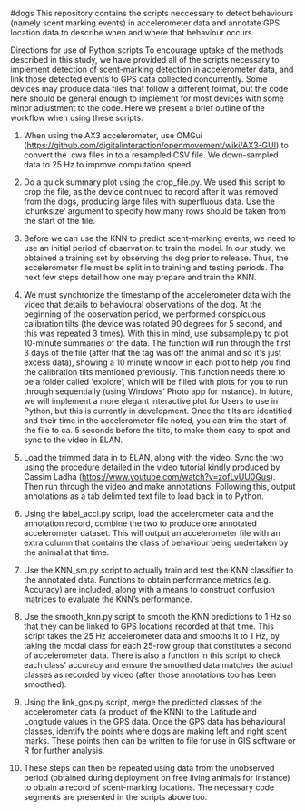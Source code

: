 #dogs
This repository contains the scripts neccessary to detect behaviours (namely scent marking events) in accelerometer data and annotate
GPS location data to describe when and where that behaviour occurs.

Directions for use of Python scripts
To encourage uptake of the methods described in this study, we have provided all of the scripts necessary to implement detection of scent-marking detection in accelerometer data, and link those detected events to GPS data collected concurrently. Some devices may produce data files that follow a different format, but the code here should be general enough to implement for most devices with some minor adjustment to the code. Here we present a brief outline of the workflow when using these scripts.

1.	When using the AX3 accelerometer, use OMGui (https://github.com/digitalinteraction/openmovement/wiki/AX3-GUI) to convert the .cwa files in to a resampled CSV file. We down-sampled data to 25 Hz to improve computation speed.

2.	Do a quick summary plot using the crop_file.py. We used this script to crop the file, as the device continued to record after it was removed from the dogs, producing large files with superfluous data. Use the ‘chunksize’ argument to specify how many rows should be taken from the start of the file.

3.	Before we can use the KNN to predict scent-marking events, we need to use an initial period of observation to train the model. In our study, we obtained a training set by observing the dog prior to release. Thus, the accelerometer file must be split in to training and testing periods. The next few steps detail how one may prepare and train the KNN.

4.	We must synchronize the timestamp of the accelerometer data with the video that details to behavioural observations of the dog. At the beginning of the observation period, we performed conspicuous calibration tilts (the device was rotated 90 degrees for 5 second, and this was repeated 3 times). With this in mind, use subsample.py to plot 10-minute summaries of the data. The function will run through the first 3 days of the file (after that the tag was off the animal and so it's just excess data), showing a 10 minute window in each plot to help you find the calibration tilts mentioned previously. This function needs there to be a folder called 'explore', which will be filled with plots for you to run through sequentially (using Windows’ Photo app for instance). In future, we will implement a more elegant interactive plot for Users to use in Python, but this is currently in development. Once the tilts are identified and their time in the accelerometer file noted, you can trim the start of the file to ca. 5 seconds before the tilts, to make them easy to spot and sync to the video in ELAN.

5.	Load the trimmed data in to ELAN, along with the video. Sync the two using the procedure detailed in the video tutorial kindly produced by Cassim Ladha (https://www.youtube.com/watch?v=zofLvUU0Gus). Then run through the video and make annotations. Following this, output annotations as a tab delimited text file to load back in to Python.

6.	Using the label_accl.py script, load the accelerometer data and the annotation record, combine the two to produce one annotated accelerometer dataset. This will output an accelerometer file with an extra column that contains the class of behaviour being undertaken by the animal at that time.

7.	Use the KNN_sm.py script to actually train and test the KNN classifier to the annotated data. Functions to obtain performance metrics (e.g. Accuracy) are included, along with a means to construct confusion matrices to evaluate the KNN’s performance.

8.	Use the smooth_knn.py script to smooth the KNN predictions to 1 Hz so that they can be linked to GPS locations recorded at that time. This script takes the 25 Hz accelerometer data and smooths it to 1 Hz, by taking the modal class for each 25-row group that constitutes a second of accelerometer data. There is also a function in this script to check each class' accuracy and ensure the smoothed data matches the actual classes as recorded by video (after those annotations too has been smoothed).

9.	Using the link_gps.py script, merge the predicted classes of the accelerometer data (a product of the KNN) to the Latitude and Longitude values in the GPS data. Once the GPS data has behavioural classes, identify the points where dogs are making left and right scent marks. These points then can be written to file for use in GIS software or R for further analysis.

10.	These steps can then be repeated using data from the unobserved period (obtained during deployment on free living animals for instance) to obtain a record of scent-marking locations. The necessary code segments are presented in the scripts above too.

